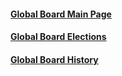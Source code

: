 #### [Global Board Main Page](/www-board/)
#### [Global Board Elections](/www-board/elections/)
#### [Global Board History](/www-board/board_history)
